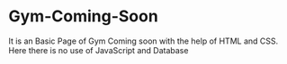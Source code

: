# Gym-Coming-Soon
It is an Basic Page of Gym Coming soon with the help of HTML and CSS. Here there is no use of JavaScript and Database
